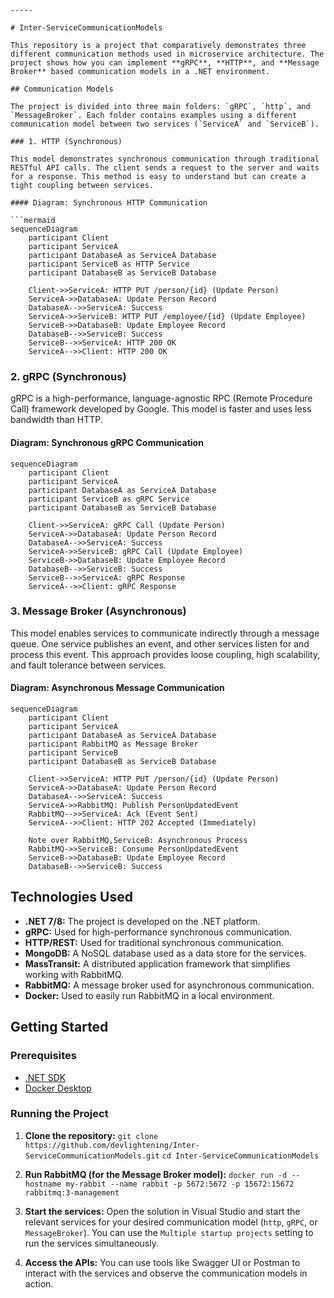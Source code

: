 ````
-----

# Inter-ServiceCommunicationModels

This repository is a project that comparatively demonstrates three different communication methods used in microservice architecture. The project shows how you can implement **gRPC**, **HTTP**, and **Message Broker** based communication models in a .NET environment.

## Communication Models

The project is divided into three main folders: `gRPC`, `http`, and `MessageBroker`. Each folder contains examples using a different communication model between two services (`ServiceA` and `ServiceB`).

### 1. HTTP (Synchronous)

This model demonstrates synchronous communication through traditional RESTful API calls. The client sends a request to the server and waits for a response. This method is easy to understand but can create a tight coupling between services.

#### Diagram: Synchronous HTTP Communication

```mermaid
sequenceDiagram
    participant Client
    participant ServiceA
    participant DatabaseA as ServiceA Database
    participant ServiceB as HTTP Service
    participant DatabaseB as ServiceB Database

    Client->>ServiceA: HTTP PUT /person/{id} (Update Person)
    ServiceA->>DatabaseA: Update Person Record
    DatabaseA-->>ServiceA: Success
    ServiceA->>ServiceB: HTTP PUT /employee/{id} (Update Employee)
    ServiceB->>DatabaseB: Update Employee Record
    DatabaseB-->>ServiceB: Success
    ServiceB-->>ServiceA: HTTP 200 OK
    ServiceA-->>Client: HTTP 200 OK
````

### 2\. gRPC (Synchronous)

gRPC is a high-performance, language-agnostic RPC (Remote Procedure Call) framework developed by Google. This model is faster and uses less bandwidth than HTTP.

#### Diagram: Synchronous gRPC Communication

```mermaid
sequenceDiagram
    participant Client
    participant ServiceA
    participant DatabaseA as ServiceA Database
    participant ServiceB as gRPC Service
    participant DatabaseB as ServiceB Database

    Client->>ServiceA: gRPC Call (Update Person)
    ServiceA->>DatabaseA: Update Person Record
    DatabaseA-->>ServiceA: Success
    ServiceA->>ServiceB: gRPC Call (Update Employee)
    ServiceB->>DatabaseB: Update Employee Record
    DatabaseB-->>ServiceB: Success
    ServiceB-->>ServiceA: gRPC Response
    ServiceA-->>Client: gRPC Response
```

### 3\. Message Broker (Asynchronous)

This model enables services to communicate indirectly through a message queue. One service publishes an event, and other services listen for and process this event. This approach provides loose coupling, high scalability, and fault tolerance between services.

#### Diagram: Asynchronous Message Communication

```mermaid
sequenceDiagram
    participant Client
    participant ServiceA
    participant DatabaseA as ServiceA Database
    participant RabbitMQ as Message Broker
    participant ServiceB
    participant DatabaseB as ServiceB Database

    Client->>ServiceA: HTTP PUT /person/{id} (Update Person)
    ServiceA->>DatabaseA: Update Person Record
    DatabaseA-->>ServiceA: Success
    ServiceA->>RabbitMQ: Publish PersonUpdatedEvent
    RabbitMQ-->>ServiceA: Ack (Event Sent)
    ServiceA-->>Client: HTTP 202 Accepted (Immediately)

    Note over RabbitMQ,ServiceB: Asynchronous Process
    RabbitMQ->>ServiceB: Consume PersonUpdatedEvent
    ServiceB->>DatabaseB: Update Employee Record
    DatabaseB-->>ServiceB: Success
```

## Technologies Used

  - **.NET 7/8:** The project is developed on the .NET platform.
  - **gRPC:** Used for high-performance synchronous communication.
  - **HTTP/REST:** Used for traditional synchronous communication.
  - **MongoDB:** A NoSQL database used as a data store for the services.
  - **MassTransit:** A distributed application framework that simplifies working with RabbitMQ.
  - **RabbitMQ:** A message broker used for asynchronous communication.
  - **Docker:** Used to easily run RabbitMQ in a local environment.

## Getting Started

### Prerequisites

  - [.NET SDK](https://dotnet.microsoft.com/download)
  - [Docker Desktop](https://www.docker.com/products/docker-desktop/)

### Running the Project

1.  **Clone the repository:**
    `git clone https://github.com/devlightening/Inter-ServiceCommunicationModels.git`
    `cd Inter-ServiceCommunicationModels`

2.  **Run RabbitMQ (for the Message Broker model):**
    `docker run -d --hostname my-rabbit --name rabbit -p 5672:5672 -p 15672:15672 rabbitmq:3-management`

3.  **Start the services:**
    Open the solution in Visual Studio and start the relevant services for your desired communication model (`http`, `gRPC`, or `MessageBroker`). You can use the `Multiple startup projects` setting to run the services simultaneously.

4.  **Access the APIs:**
    You can use tools like Swagger UI or Postman to interact with the services and observe the communication models in action.

<!-- end list -->

```
```
